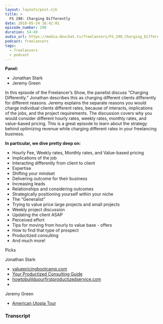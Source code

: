 ```yaml
---
layout: layouts/post.njk
title: >
  FS 298: Charging Differently
date: 2018-05-24 16:42:01
episode_number: 298
duration: 54:49
audio_url: https://media.devchat.tv/freelancers/FS_298_Charging_Differently.mp3
podcast: freelancers
tags:
  - freelancers
  - podcast
---
```


**Panel:**

- Jonathan Stark
- Jeremy Green

In this episode of the Freelancer’s Show, the panelist discuss “Charging Differently.” Jonathan describes this as charging different clients differently for different reasons. Jeremy explains the separate reasons you would charge individual clients different rates, because of interacts, implications of the jobs, and the project requirements. The discussion covers why you would consider different hourly rates, weekly rates, monthly rates, and value-based pricing. This is a great episode to learn about the strategy behind optimizing revenue while charging different rates in your freelancing business.

**In particular, we dive pretty deep on:**

- Hourly Fee, Weekly rates, Monthly rates, and Value-based pricing
- Implications of the job
- Interacting differently from client to client
- Expertise
- Shifting your mindset
- Delivering outcome for their business
- Increasing leads
- Relationships and considering outcomes
- Strategically positioning yourself within your niche
- The “Generalist”
- Trying to value price large projects and small projects
- Weekly project discussion
- Updating the client ASAP
- Perceived effort
- Tips for moving from hourly to value base - offers
- How to find that type of prospect
- Productized consulting&nbsp;
- And much more!&nbsp; &nbsp; &nbsp;

Picks

Jonathan Stark

- [valuepricingbootcamp.com](https://valuepricingbootcamp.com)
- [Your Productized Consulting Guide](https://uibreakfast.com/productized-guide/)
- [howtobulilduourfirstproductizedservice.com](https://howtobulilduourfirstproductizedservice.com)
-

Jeremy Green

- [American Utopia Tour](https://davidbyrne.com/explore/american-utopia/tour)

### Transcript

